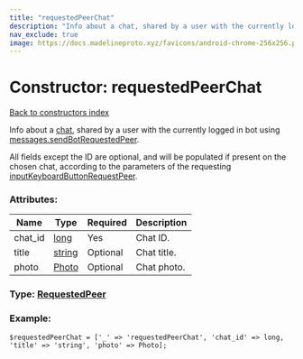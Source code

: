 ```yaml
---
title: "requestedPeerChat"
description: "Info about a chat, shared by a user with the currently logged in bot using messages.sendBotRequestedPeer."
nav_exclude: true
image: https://docs.madelineproto.xyz/favicons/android-chrome-256x256.png
---
```

# Constructor: requestedPeerChat  
[Back to constructors index](/API_docs/constructors/index.html)



Info about a [chat](https://core.telegram.org/api/channel), shared by a user with the currently logged in bot using [messages.sendBotRequestedPeer](../methods/messages.sendBotRequestedPeer.html).

All fields except the ID are optional, and will be populated if present on the chosen chat, according to the parameters of the requesting [inputKeyboardButtonRequestPeer](../constructors/inputKeyboardButtonRequestPeer.html).

### Attributes:

| Name     |    Type       | Required | Description |
|----------|---------------|----------|-------------|
|chat\_id|[long](/API_docs/types/long.html) | Yes|Chat ID.|
|title|[string](/API_docs/types/string.html) | Optional|Chat title.|
|photo|[Photo](/API_docs/types/Photo.html) | Optional|Chat photo.|



### Type: [RequestedPeer](/API_docs/types/RequestedPeer.html)


### Example:

```
$requestedPeerChat = ['_' => 'requestedPeerChat', 'chat_id' => long, 'title' => 'string', 'photo' => Photo];
```  
